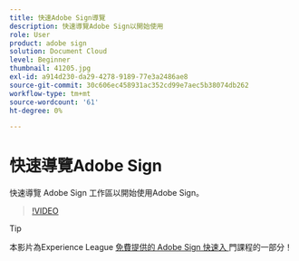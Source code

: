 ```yaml
---
title: 快速Adobe Sign導覽
description: 快速導覽Adobe Sign以開始使用
role: User
product: adobe sign
solution: Document Cloud
level: Beginner
thumbnail: 41205.jpg
exl-id: a914d230-da29-4278-9189-77e3a2486ae8
source-git-commit: 30c606ec458931ac352cd99e7aec5b38074db262
workflow-type: tm+mt
source-wordcount: '61'
ht-degree: 0%

---
```


# 快速導覽Adobe Sign

快速導覽 Adobe Sign 工作區以開始使用Adobe Sign。

>[!VIDEO](https://video.tv.adobe.com/v/41205?hidetitle=true)

>[!TIP]
>
>本影片為Experience League [ 免費提供的 Adobe Sign 快速入 ](https://experienceleague.adobe.com/?recommended=Sign-U-1-2020.1) 門課程的一部分！

